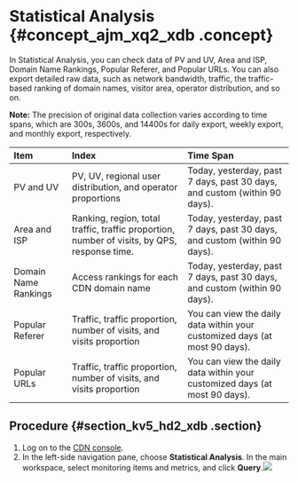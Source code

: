 # Statistical Analysis {#concept_ajm_xq2_xdb .concept}

In Statistical Analysis, you can check data of PV and UV, Area and ISP, Domain Name Rankings, Popular Referer, and Popular URLs. You can also export detailed raw data, such as network bandwidth, traffic, the traffic-based ranking of domain names, visitor area, operator distribution, and so on.

**Note:** The precision of original data collection varies according to time spans, which are 300s, 3600s, and 14400s for daily export, weekly export, and monthly export, respectively.

|Item|Index|Time Span|
|:---|:----|:--------|
|PV and UV|PV, UV, regional user distribution, and operator proportions|Today, yesterday, past 7 days, past 30 days, and custom \(within 90 days\).|
|Area and ISP|Ranking, region, total traffic, traffic proportion, number of visits, by QPS, response time.|Today, yesterday, past 7 days, past 30 days, and custom \(within 90 days\).|
|Domain Name Rankings|Access rankings for each CDN domain name|Today, yesterday, past 7 days, past 30 days, and custom \(within 90 days\).|
|Popular Referer|Traffic, traffic proportion, number of visits, and visits proportion|You can view the daily data within your customized days \(at most 90 days\).|
|Popular URLs|Traffic, traffic proportion, number of visits, and visits proportion|You can view the daily data within your customized days \(at most 90 days\).|

## Procedure {#section_kv5_hd2_xdb .section}

1.  Log on to the [CDN console](https://cdnnext.console.aliyun.com/domain/list).
2.  In the left-side navigation pane, choose **Statistical Analysis**. In the main workspace, select monitoring items and metrics, and click **Query**.![](http://static-aliyun-doc.oss-cn-hangzhou.aliyuncs.com/assets/img/5169/15641328518915_en-US.png)

